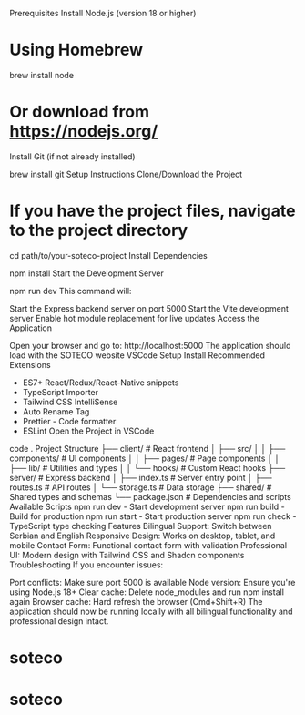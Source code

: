 Prerequisites
Install Node.js (version 18 or higher)

# Using Homebrew

brew install node

# Or download from https://nodejs.org/

Install Git (if not already installed)

brew install git
Setup Instructions
Clone/Download the Project

# If you have the project files, navigate to the project directory

cd path/to/your-soteco-project
Install Dependencies

npm install
Start the Development Server

npm run dev
This command will:

Start the Express backend server on port 5000
Start the Vite development server
Enable hot module replacement for live updates
Access the Application

Open your browser and go to: http://localhost:5000
The application should load with the SOTECO website
VSCode Setup
Install Recommended Extensions

- ES7+ React/Redux/React-Native snippets
- TypeScript Importer
- Tailwind CSS IntelliSense
- Auto Rename Tag
- Prettier - Code formatter
- ESLint
  Open the Project in VSCode

code .
Project Structure
├── client/ # React frontend
│ ├── src/
│ │ ├── components/ # UI components
│ │ ├── pages/ # Page components
│ │ ├── lib/ # Utilities and types
│ │ └── hooks/ # Custom React hooks
├── server/ # Express backend
│ ├── index.ts # Server entry point
│ ├── routes.ts # API routes
│ └── storage.ts # Data storage
├── shared/ # Shared types and schemas
└── package.json # Dependencies and scripts
Available Scripts
npm run dev - Start development server
npm run build - Build for production
npm run start - Start production server
npm run check - TypeScript type checking
Features
Bilingual Support: Switch between Serbian and English
Responsive Design: Works on desktop, tablet, and mobile
Contact Form: Functional contact form with validation
Professional UI: Modern design with Tailwind CSS and Shadcn components
Troubleshooting
If you encounter issues:

Port conflicts: Make sure port 5000 is available
Node version: Ensure you're using Node.js 18+
Clear cache: Delete node_modules and run npm install again
Browser cache: Hard refresh the browser (Cmd+Shift+R)
The application should now be running locally with all bilingual functionality and professional design intact.
# soteco
# soteco
